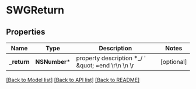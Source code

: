 # SWGReturn

## Properties
Name | Type | Description | Notes
------------ | ------------- | ------------- | -------------
**_return** | **NSNumber*** | property description  *_/ &#39; \&quot; &#x3D;end \\r\\n \\n \\r | [optional] 

[[Back to Model list]](../README.md#documentation-for-models) [[Back to API list]](../README.md#documentation-for-api-endpoints) [[Back to README]](../README.md)


